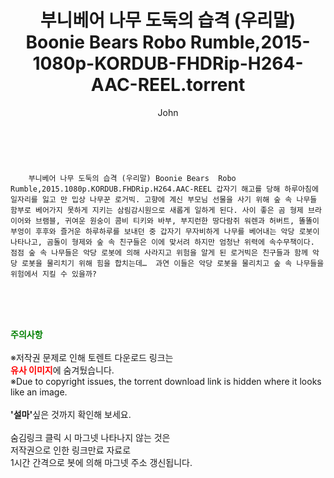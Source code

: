 ﻿---
layout: post
title:  "    부니베어 나무 도둑의 습격 (우리말) Boonie Bears  Robo Rumble,2015-1080p-KORDUB-FHDRip-H264-AAC-REEL.torrent"
author: John
categories: [ 애니/만화 ]
tags: [  ]
image:  
description: "    부니베어 나무 도둑의 습격 (우리말) Boonie Bears  Robo Rumble,2015-1080p-KORDUB-FHDRip-H264-AAC-REEL torrent 정보 공유"
toc: true
toc_sticky: true
---

<br>

        부니베어 나무 도둑의 습격 (우리말) Boonie Bears  Robo Rumble,2015.1080p.KORDUB.FHDRip.H264.AAC-REEL 갑자기 해고를 당해 하루아침에 일자리를 잃고 만 밉상 나무꾼 로거빅. 고향에 계신 부모님 선물을 사기 위해 숲 속 나무들 함부로 베어가지 못하게 지키는 삼림감시원으로 새롭게 일하게 된다. 사이 좋은 곰 형제 브라이어와 브램블, 귀여운 원숭이 콤비 티키와 바부, 부지런한 땅다람쥐 워렌과 허버트, 똘똘이 부엉이 후후와 즐거운 하루하루를 보내던 중 갑자기 무자비하게 나무를 베어내는 악당 로봇이 나타나고, 곰돌이 형제와 숲 속 친구들은 이에 맞서려 하지만 엄청난 위력에 속수무책이다. 점점 숲 속 나무들은 악당 로봇에 의해 사라지고 위험을 알게 된 로거빅은 친구들과 함께 악당 로봇을 물리치기 위해 힘을 합치는데…  과연 이들은 악당 로봇을 물리치고 숲 속 나무들을 위험에서 지킬 수 있을까? 
    
<br><br><br>
<p data-ke-size="size16"><b><span style="color: green;">주의사항</span></b><br /><br />※저작권 문제로 인해 토렌트 다운로드 링크는<br /><b><span style="color: red;">유사 이미지</span></b>에 숨겨뒀습니다.<br />※Due to copyright issues, the torrent download link is hidden where it looks like an image.<br /><br /><b>'설마'</b>싶은 것까지 확인해 보세요.<br /><br />숨김링크 클릭 시 마그넷 나타나지 않는 것은<br />저작권으로 인한 링크만료 자료로<br />1시간 간격으로 봇에 의해 마그넷 주소 갱신됩니다.</p>
